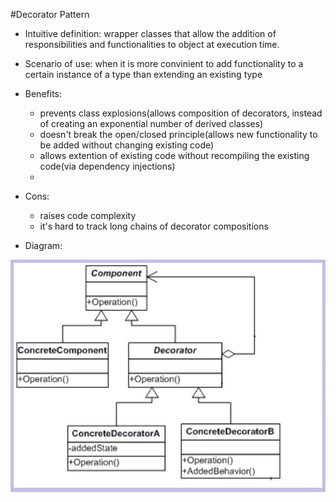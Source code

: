 #Decorator Pattern

+ Intuitive definition: wrapper classes that allow the addition of responsibilities and functionalities to object at execution time.
+ Scenario of use: when it is more convinient to add functionality to a certain instance of a type than extending an existing type
+ Benefits:
  - prevents class explosions(allows composition of decorators, instead of creating an exponential number of derived classes)
  - doesn't break the open/closed principle(allows new functionality to be added without changing existing code)
  - allows extention of existing code without recompiling the existing code(via dependency injections)
  - 
+ Cons:
  - raises code complexity
  - it's hard to track long chains of decorator compositions
  
+ Diagram:

![Decorator pattern uml diagram](./DecoratorDiagram.jpg)